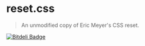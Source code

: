 # reset.css

> An unmodified copy of Eric Meyer's CSS reset.

[![Bitdeli Badge](https://d2weczhvl823v0.cloudfront.net/shannonmoeller/reset-css/trend.png)](https://bitdeli.com/free "Bitdeli Badge")
